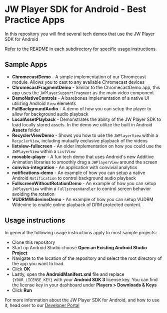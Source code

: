 # JW Player SDK for Android - Best Practice Apps

In this repository you will find several tech demos that use the JW Player SDK for Android

Refer to the README in each subdirectory for specific usage instructions.

## Sample Apps

- **ChromecastDemo** - A simple implementation of our Chromecast module. Allows you to cast to any available Chromecast devices
- **ChromecastFragmentDemo** - Similar to the ChromecastDemo app, this app uses the `JWPlayerSupportFragment` as the main video component
- **DemoNativeControls** - A barebones implementation of a native UI utilizing Android `View` elements
- **FullBackgroundAudio** - A demo of how you can setup the player to allow for background audio playback
- **LocalAssetPlayback** - Demonstrates the ability of the JW Player SDK to load locally stored assets. In the demo we utilize the built in Android **Assets** folder
- **RecyclerViewDemo** - Shows you how to use the `JWPlayerView` within a `RecyclerView`, including mutually exclusive playback of the videos
- **listview-fullscreen** - An older implementation on how you could use the `JWPlayerView` within a `ListView`
- **movable-player** - A fun tech demo that uses Android's new Additive Animation libraries to smoothly drag a `JWPlayerView` around the screen
- **conviva-integration** - An application with convivial analytics
- **notifications-demo** - An example of how you can setup a native Android `Notification` to control background audio playback
- **FullscreenWithoutRotationDemo** - An example of how you can setup `JWPlayerView` within a `FullscreenHandler` to control screen behavior avoiding the rotation
- **VUDRMWidevineDemo** - An example of how you can setup VUDRM Widevine to enable online playback of DRM protected content.

## Usage instructions

In general the following usage instructions apply to most sample projects:

- Clone this repository
- Start up Android Studio choose **Open an Existing Android Studio Project**
- Navigate to the location of the repository and select the root directory of the app you want to load.
- Click **OK**
- Lastly, open the **AndroidManifest.xml** file and replace `{YOUR_LICENSE_KEY}` with your **Android SDK 3** license key. You can find the license key in your dashboard under **Players > Downloads & Keys**
- Click **Run**

For more information about the JW Player SDK for Android, and how to use it, head over to our [Developer Portal](https://developer.jwplayer.com/jwplayer/docs/android-getting-started)

